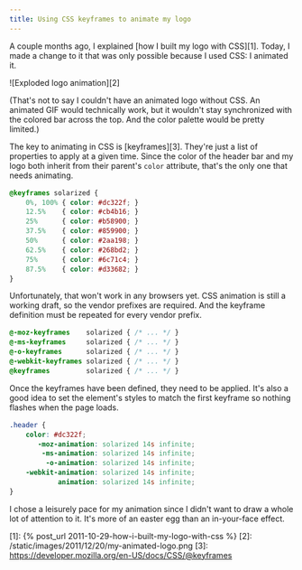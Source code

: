 ```yaml
---
title: Using CSS keyframes to animate my logo
---
```


A couple months ago, I explained [how I built my logo with CSS][1].
Today, I made a change to it that was only possible because I used
CSS: I animated it.

![Exploded logo animation][2]

(That's not to say I couldn't have an animated logo without CSS. An
animated GIF would technically work, but it wouldn't stay synchronized
with the colored bar across the top. And the color palette would
be pretty limited.)

The key to animating in CSS is [keyframes][3]. They're just a list
of properties to apply at a given time. Since the color of the
header bar and my logo both inherit from their parent's `color`
attribute, that's the only one that needs animating.

``` css
@keyframes solarized {
    0%, 100% { color: #dc322f; }
    12.5%    { color: #cb4b16; }
    25%      { color: #b58900; }
    37.5%    { color: #859900; }
    50%      { color: #2aa198; }
    62.5%    { color: #268bd2; }
    75%      { color: #6c71c4; }
    87.5%    { color: #d33682; }
}
```

Unfortunately, that won't work in any browsers yet. CSS animation
is still a working draft, so the vendor prefixes are required. And
the keyframe definition must be repeated for every vendor prefix.

``` css
@-moz-keyframes    solarized { /* ... */ }
@-ms-keyframes     solarized { /* ... */ }
@-o-keyframes      solarized { /* ... */ }
@-webkit-keyframes solarized { /* ... */ }
@keyframes         solarized { /* ... */ }
```

Once the keyframes have been defined, they need to be applied. It's
also a good idea to set the element's styles to match the first
keyframe so nothing flashes when the page loads.

``` css
.header {
    color: #dc322f;
       -moz-animation: solarized 14s infinite;
        -ms-animation: solarized 14s infinite;
         -o-animation: solarized 14s infinite;
    -webkit-animation: solarized 14s infinite;
            animation: solarized 14s infinite;
}
```

I chose a leisurely pace for my animation since I didn't want to
draw a whole lot of attention to it. It's more of an easter egg
than an in-your-face effect.

[1]: {% post_url 2011-10-29-how-i-built-my-logo-with-css %}
[2]: /static/images/2011/12/20/my-animated-logo.png
[3]: https://developer.mozilla.org/en-US/docs/CSS/@keyframes
